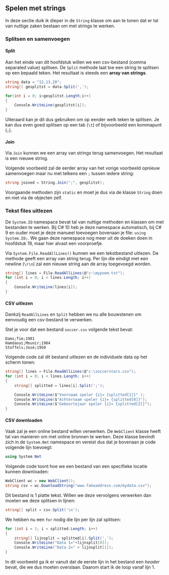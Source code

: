 ## Spelen met strings

In deze sectie duik ik dieper in de ``String`` klasse om aan te tonen dat er tal van nuttige zaken bestaan om met strings te werken.

### Splitsen en samenvoegen

#### Split

Aan het einde van dit hoofdstuk willen we een csv-bestand (comma separated value) splitsen. De ``Split`` methode laat toe een string te splitsen op een bepaald teken. Het resultaat is steeds een **array van strings**.

```csharp
string data = "12,13,20";
string[] gesplitst = data.Split(',');

for(int i = 0; i<gesplitst.Length;i++)
{
    Console.WriteLine(gesplitst[i]);
}
```

Uiteraard kan je dit dus gebruiken om op eender welk teken te splitsen. Je kan dus even goed splitsen op een tab (``\t``) of bijvoorbeeld een kommapunt (``;``).

#### Join

Via ``Join`` kunnen we een array van strings terug samenvoegen. Het resultaat is een nieuwe string.

Volgende voorbeeld zal de eerder array van het vorige voorbeeld opnieuw samenvoegen maar nu met telkens een ``;`` tussen iedere string:


```csharp
string joined = String.Join(";", gesplitst);
```

Voorgaande methoden zijn ``static`` en moet je dus via de klasse ``String`` doen en niet via de objecten zelf.



### Tekst files uitlezen

De ``System.IO`` namespace bevat tal van nuttige methoden en klassen om met bestanden te werken. Bij C# 10 heb je deze namespace automatisch, bij C# 9 en ouder moet je deze manueel toevoegen bovenaan je file: ``using System.IO;``. We gaan deze namespace nog meer uit de doeken doen in hoofdstuk 19, maar hier alvast een voorproefje.

Via ``System.File.ReadAllLines()`` kunnen we een tekstbestand uitlezen. De methode geeft een array van string terug. Per lijn die eindigt met een newline (``\r\n``) zal een nieuwe string aan de array toegevoegd worden.

```csharp
string[] lines = File.ReadAllLines(@"c:\mypoem.txt");
for (int i = 0; i < lines.Length; i++)
{
    Console.WriteLine(lines[i]);
}
```

#### CSV uitlezen

Dankzij ``ReadAllLines`` en ``Split`` hebben we nu alle bouwstenen om eenvoudig een csv-bestand te verwerken.

Stel je voor dat een bestand ``soccer.csv`` volgende tekst bevat:


```text
Dams;Tim;1981
Hamdaoui;Mounir;1984
Stoffels;José;1950
```

Volgende code zal dit bestand uitlezen en de individuele data op het scherm tonen:

```csharp
string[] lines = File.ReadAllLines(@"c:\soccerstars.csv");
for (int i = 0; i < lines.Length; i++)
{
    string[] splitted = lines[i].Split(';');

    Console.WriteLine($"Voornaam speler {i}= {splitted[1]}" );
    Console.WriteLine($"Achternaam speler {i}= {splitted[0]}");
    Console.WriteLine($"Geboortejaar speler {i}= {splitted[2]}");
}
```


#### CSV downloaden

Vaak zal je een online bestand willen verwerken. De ``WebClient`` klasse heeft tal van manieren om met online bronnen te werken. Deze klasse bevindt zich in de ``System.Net`` namespace en vereist dus dat je bovenaan je code volgende lijn toevoegt:


```csharp
using System.Net
```

Volgende code toont hoe we een bestand van een specifieke locatie kunnen downloaden:

```csharp
WebClient wc = new WebClient();
string csv = wc.DownloadString("www.fakeaddress.com/mydata.csv");
```

Dit bestand is 1 platte tekst. Willen we deze vervolgens verwerken dan moeten we deze splitsen in lijnen:


```csharp
string[] split = csv.Split('\n');
```

We hebben nu een ``for`` nodig die lijn per lijn zal splitsen:

```csharp
for (int i = 1; i < splitted.Length; i++)
{
    string[] lijnsplit = splitted[i].Split(',');
    Console.WriteLine("Data 1="+lijnsplit[0]);
    Console.WriteLine("Data 2=" + lijnsplit[1]);
}
```

In dit voorbeeld ga ik er vanuit dat de eerste lijn in het bestand een *header* bevat, die we dus moeten overslaan. Daarom start ik de loop vanaf lijn 1.


